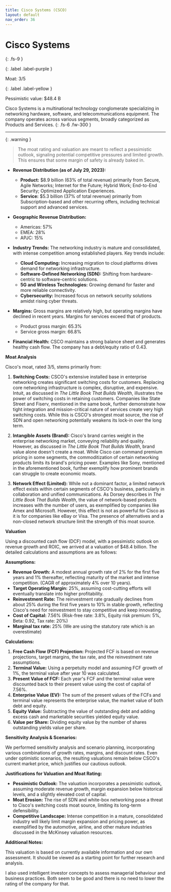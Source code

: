 ```yaml
---
title: Cisco Systems (CSCO)
layout: default
nav_order: 36
---
```


# Cisco Systems
{: .fs-9 }

{: .label .label-purple }

Moat: 3/5

{: .label .label-yellow }

Pessimistic value: $48.4 B

Cisco Systems is a multinational technology conglomerate specializing in networking hardware, software, and telecommunications equipment.  The company operates across various segments, broadly categorized as Products and Services.
{: .fs-6 .fw-300 }

---

{: .warning } 
>The moat rating and valuation are meant to reflect a pessimistic outlook, signaling potential competitive pressures and limited growth. This ensures that some margin of safety is already baked in.
* **Revenue Distribution (as of July 29, 2023):**
    * **Product:** $8.9 billion (63% of total revenue) primarily from Secure, Agile Networks; Internet for the Future; Hybrid Work; End-to-End Security; Optimized Application Experiences.
    * **Service:** $5.3 billion (37% of total revenue) primarily from Subscription-based and other recurring offers, including technical support and advanced services.

* **Geographic Revenue Distribution:**
    * Americas: 57%
    * EMEA: 28%
    * APJC: 15%

* **Industry Trends:** The networking industry is mature and consolidated, with intense competition among established players. Key trends include:
    * **Cloud Computing:** Increasing migration to cloud platforms drives demand for networking infrastructure.
    * **Software-Defined Networking (SDN):**  Shifting from hardware-centric to software-centric solutions.
    * **5G and Wireless Technologies:** Growing demand for faster and more reliable connectivity.
    * **Cybersecurity:**  Increased focus on network security solutions amidst rising cyber threats.

* **Margins:** Gross margins are relatively high, but operating margins have declined in recent years. Margins for services exceed that of products.
    * Product gross margin: 65.3%
    * Service gross margin: 66.8%

* **Financial Health:**  CSCO maintains a strong balance sheet and generates healthy cash flow. The company has a debt/equity ratio of 0.43.

**Moat Analysis**

Cisco's moat, rated 3/5, stems primarily from:

1. **Switching Costs:**  CSCO's extensive installed base in enterprise networking creates significant switching costs for customers.  Replacing core networking infrastructure is complex, disruptive, and expensive. Intuit, as discussed in *The Little Book That Builds Wealth*, illustrates the power of switching costs in retaining customers. Companies like State Street and Fiserv, mentioned in the same book, further demonstrate how tight integration and mission-critical nature of services create very high switching costs.  While this is CSCO's strongest moat source, the rise of SDN and open networking potentially weakens its lock-in over the long term.

2. **Intangible Assets (Brand):**  Cisco's brand carries weight in the enterprise networking market, conveying reliability and quality.  However, as discussed in *The Little Book That Builds Wealth*, brand value alone doesn't create a moat.  While Cisco can command premium pricing in some segments, the commoditization of certain networking products limits its brand's pricing power.  Examples like Sony, mentioned in the aforementioned book, further exemplify how prominent brands can struggle to create economic moats.

3. **Network Effect (Limited):** While not a dominant factor, a limited network effect exists within certain segments of CSCO's business, particularly in collaboration and unified communications. As Dorsey describes in *The Little Book That Builds Wealth*, the value of network-based products increases with the number of users, as exemplified by companies like Amex and Microsoft.  However, this effect is not as powerful for Cisco as it is for companies like eBay or Visa. The presence of alternatives and a non-closed network structure limit the strength of this moat source.


**Valuation**

Using a discounted cash flow (DCF) model, with a pessimistic outlook on revenue growth and ROIC, we arrived at a valuation of $48.4 billion.  The detailed calculations and assumptions are as follows:


**Assumptions:**

* **Revenue Growth:**  A modest annual growth rate of 2% for the first five years and 1% thereafter, reflecting maturity of the market and intense competition.  (CAGR of approximately 4% over 10 years).
* **Target Operating Margin:** 25%, assuming cost-cutting efforts will eventually translate into higher profitability.  
* **Reinvestment Rate:** The reinvestment rate gradually declines from about 25% during the first five years to 10% in stable growth, reflecting Cisco's need for reinvestment to stay competitive and keep innovating.  
* **Cost of Capital:** 7.56% (Risk-free rate: 3.8%, Equity risk premium: 5%, Beta: 0.92, Tax rate: 20%)
* **Marginal tax rate:** 25% (We are using the statutory rate which is an overestimate)



**Calculations:**

1. **Free Cash Flow (FCF) Projection:** Projected FCF is based on revenue projections, target margins, the tax rate, and the reinvestment rate assumptions.
2. **Terminal Value:**  Using a perpetuity model and assuming FCF growth of 1%, the terminal value after year 10 was calculated.
3. **Present Value of FCF:** Each year's FCF and the terminal value were discounted back to their present value using the cost of capital of 7.56%.
4. **Enterprise Value (EV):** The sum of the present values of the FCFs and terminal value represents the enterprise value, the market value of both debt and equity.  
5. **Equity Value:**  Subtracting the value of outstanding debt and adding excess cash and marketable securities yielded equity value.
6. **Value per Share:**  Dividing equity value by the number of shares outstanding yields value per share.  


**Sensitivity Analysis & Scenarios:**

We performed sensitivity analysis and scenario planning, incorporating various combinations of growth rates, margins, and discount rates. Even under optimistic scenarios, the resulting valuations remain below CSCO's current market price, which justifies our cautious outlook.

**Justifications for Valuation and Moat Rating:**

* **Pessimistic Outlook:**  The valuation incorporates a pessimistic outlook, assuming moderate revenue growth, margin expansion below historical levels, and a slightly elevated cost of capital.
* **Moat Erosion:**  The rise of SDN and white-box networking pose a threat to Cisco's switching costs moat source, limiting its long-term defensibility.  
* **Competitive Landscape:** Intense competition in a mature, consolidated industry will likely limit margin expansion and pricing power, as exemplified by the automotive, airline, and other mature industries discussed in the McKinsey valuation resources.

**Additional Notes:**

This valuation is based on currently available information and our own assessment. It should be viewed as a starting point for further research and analysis. 



I also used intelligent investor concepts to assess managerial behaviour and business practices. Both seem to be good and there is no need to lower the rating of the company for that.